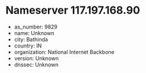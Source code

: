 # Nameserver 117.197.168.90

* as_number: 9829
* name: Unknown
* city: Bathinda
* country: IN
* organization: National Internet Backbone
* version: Unknown
* dnssec: Unknown
